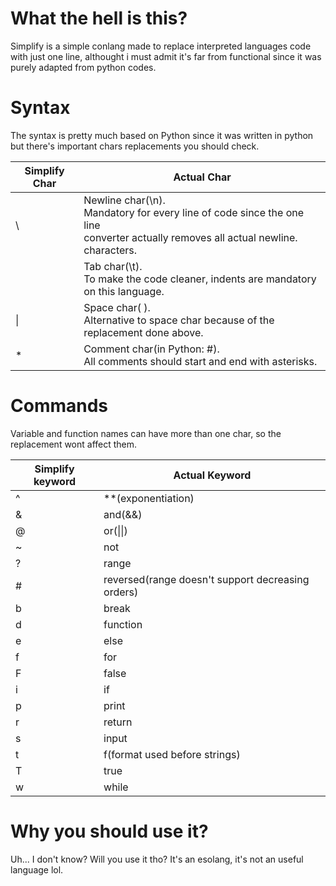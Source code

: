# What the hell is this?

Simplify is a simple conlang made to replace interpreted languages code with just one line, 
althought i must admit it's far from functional since it was purely adapted from python codes.

# Syntax

The syntax is pretty much based on Python since it was written in python but there's important chars replacements you should check.

Simplify Char | Actual Char
------------- | ------------
\	            | Newline char(\n). <br> Mandatory for every line of code since the one line <br> converter actually removes all actual newline. characters.
&nbsp;        | Tab char(\t). <br> To make the code cleaner, indents are mandatory on this language.
&#124;	      | Space char( ). <br> Alternative to space char because of the replacement done above.
&#42;	        | Comment char(in Python: #). <br> All comments should start and end with asterisks.

# Commands

Variable and function names can have more than one char, so the replacement wont affect them.

Simplify keyword | Actual Keyword
---------------- | --------------
^	               | &#42;&#42;(exponentiation)
&	               | and(&&)
@	               | or(&#124;&#124;)
~	               | not
?	               | range
&#35;	           | reversed(range doesn't support decreasing orders)
b	               | break
d	               | function
e	               | else
f	               | for
F	               | false
i	               | if
p	               | print
r	               | return
s	               | input
t	               | f(format used before strings)
T	               | true
w	               | while

# Why you should use it?

Uh... I don't know? Will you use it tho? It's an esolang, it's not an useful language lol.

